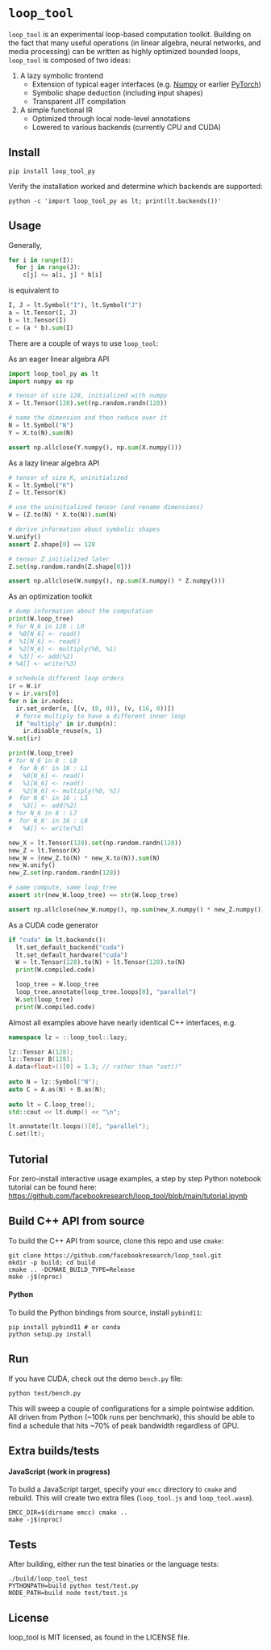 # `loop_tool`

`loop_tool` is an experimental loop-based computation toolkit.
Building on the fact that many useful operations (in linear algebra, neural networks, and media processing)
can be written as highly optimized bounded loops,
`loop_tool` is composed of two ideas:

1. A lazy symbolic frontend
    - Extension of typical eager interfaces (e.g. [Numpy](https://numpy.org) or earlier [PyTorch](https://pytorch.org))
    - Symbolic shape deduction (including input shapes)
    - Transparent JIT compilation
2. A simple functional IR
    - Optimized through local node-level annotations
    - Lowered to various backends (currently CPU and CUDA)

## Install

```
pip install loop_tool_py
```

Verify the installation worked and determine which backends are supported:

```
python -c 'import loop_tool_py as lt; print(lt.backends())'
```

## Usage

Generally,
```python
for i in range(I):
  for j in range(J):
    c[j] += a[i, j] * b[i]
```
is equivalent to
```python
I, J = lt.Symbol("I"), lt.Symbol("J")
a = lt.Tensor(I, J)
b = lt.Tensor(I)
c = (a * b).sum(I)
```

There are a couple of ways to use `loop_tool`:

As an eager linear algebra API

```python
import loop_tool_py as lt
import numpy as np

# tensor of size 128, initialized with numpy
X = lt.Tensor(128).set(np.random.randn(128))

# name the dimension and then reduce over it
N = lt.Symbol("N")
Y = X.to(N).sum(N)

assert np.allclose(Y.numpy(), np.sum(X.numpy()))
```

As a lazy linear algebra API

```python
# tensor of size K, uninitialized
K = lt.Symbol("K")
Z = lt.Tensor(K)

# use the uninitialized tensor (and rename dimensions)
W = (Z.to(N) * X.to(N)).sum(N)

# derive information about symbolic shapes
W.unify()
assert Z.shape[0] == 128

# tensor Z initialized later
Z.set(np.random.randn(Z.shape[0]))

assert np.allclose(W.numpy(), np.sum(X.numpy() * Z.numpy()))
```

As an optimization toolkit

```python
# dump information about the computation
print(W.loop_tree)
# for N_6 in 128 : L0
#  %0[N_6] <- read()
#  %1[N_6] <- read()
#  %2[N_6] <- multiply(%0, %1)
#  %3[] <- add(%2)
# %4[] <- write(%3)

# schedule different loop orders
ir = W.ir
v = ir.vars[0]
for n in ir.nodes:
  ir.set_order(n, [(v, (8, 0)), (v, (16, 0))])
  # force multiply to have a different inner loop
  if "multiply" in ir.dump(n):
    ir.disable_reuse(n, 1)
W.set(ir)

print(W.loop_tree)
# for N_6 in 8 : L0
#  for N_6' in 16 : L1
#   %0[N_6] <- read()
#   %1[N_6] <- read()
#   %2[N_6] <- multiply(%0, %1)
#  for N_6' in 16 : L5
#   %3[] <- add(%2)
# for N_6 in 8 : L7
#  for N_6' in 16 : L8
#   %4[] <- write(%3)

new_X = lt.Tensor(128).set(np.random.randn(128))
new_Z = lt.Tensor(K)
new_W = (new_Z.to(N) * new_X.to(N)).sum(N)
new_W.unify()
new_Z.set(np.random.randn(128))

# same compute, same loop_tree
assert str(new_W.loop_tree) == str(W.loop_tree)

assert np.allclose(new_W.numpy(), np.sum(new_X.numpy() * new_Z.numpy()))
```

As a CUDA code generator

```python
if "cuda" in lt.backends():
  lt.set_default_backend("cuda")
  lt.set_default_hardware("cuda")
  W = lt.Tensor(128).to(N) + lt.Tensor(128).to(N)
  print(W.compiled.code)

  loop_tree = W.loop_tree
  loop_tree.annotate(loop_tree.loops[0], "parallel")
  W.set(loop_tree)
  print(W.compiled.code)
```
Almost all examples above have nearly identical C++ interfaces, e.g.

```cpp
namespace lz = ::loop_tool::lazy;

lz::Tensor A(128);
lz::Tensor B(128);
A.data<float>()[0] = 1.3; // rather than "set()"
  
auto N = lz::Symbol("N");
auto C = A.as(N) + B.as(N);
  
auto lt = C.loop_tree();
std::cout << lt.dump() << "\n";

lt.annotate(lt.loops()[0], "parallel");
C.set(lt);
```

## Tutorial

For zero-install interactive usage examples,
a step by step Python notebook tutorial can be found here:
https://github.com/facebookresearch/loop_tool/blob/main/tutorial.ipynb

## Build C++ API from source

To build the C++ API from source, clone this repo and use `cmake`:

```
git clone https://github.com/facebookresearch/loop_tool.git
mkdir -p build; cd build
cmake .. -DCMAKE_BUILD_TYPE=Release
make -j$(nproc)
```

#### Python

To build the Python bindings from source, install `pybind11`:

```
pip install pybind11 # or conda
python setup.py install
```

## Run

If you have CUDA, check out the demo `bench.py` file:

```
python test/bench.py
```

This will sweep a couple of configurations for a simple pointwise addition.
All driven from Python (~100k runs per benchmark), this should be able to find a
schedule that hits ~70% of peak bandwidth regardless of GPU.


## Extra builds/tests

#### JavaScript (work in progress)

To build a JavaScript target,
specify your `emcc` directory to `cmake`
and rebuild.
This will create two extra files (`loop_tool.js` and `loop_tool.wasm`).

```
EMCC_DIR=$(dirname emcc) cmake ..
make -j$(nproc)
```

## Tests

After building, either run the test binaries or the language tests:

```
./build/loop_tool_test
PYTHONPATH=build python test/test.py
NODE_PATH=build node test/test.js
```

## License

loop_tool is MIT licensed, as found in the LICENSE file.
